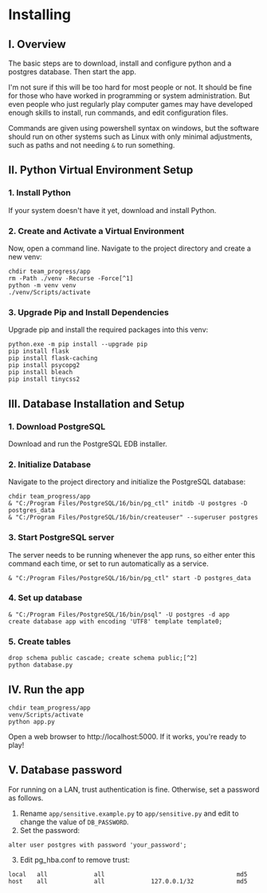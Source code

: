 # Installing
## I. Overview

The basic steps are to download, install and configure python
and a postgres database. Then start the app.

I'm not sure if this will be too hard for most people or not.
It should be fine for those who have worked in programming
or system administration.
But even people who just regularly play computer games may have developed
enough skills to install, run commands, and edit configuration files.

Commands are given using powershell syntax on windows,
but the software should run on other systems such as Linux
with only minimal adjustments,
such as paths and not needing `&` to run something.

## II. Python Virtual Environment Setup

### 1. Install Python
If your system doesn't have it yet, download and install Python.

### 2. Create and Activate a Virtual Environment
Now, open a command line.
Navigate to the project directory and create a new venv:
```
chdir team_progress/app
rm -Path ./venv -Recurse -Force[^1]
python -m venv venv
./venv/Scripts/activate
```

### 3. Upgrade Pip and Install Dependencies
Upgrade pip and install the required packages into this venv:
```
python.exe -m pip install --upgrade pip
pip install flask
pip install flask-caching
pip install psycopg2
pip install bleach
pip install tinycss2
```

## III. Database Installation and Setup

### 1. Download PostgreSQL
Download and run the PostgreSQL EDB installer.

### 2. Initialize Database
Navigate to the project directory and initialize the PostgreSQL database:
```
chdir team_progress/app
& "C:/Program Files/PostgreSQL/16/bin/pg_ctl" initdb -U postgres -D postgres_data
& "C:/Program Files/PostgreSQL/16/bin/createuser" --superuser postgres
```

### 3. Start PostgreSQL server
The server needs to be running whenever the app runs,
so either enter this command each time, or set to run automatically as a service.
```
& "C:/Program Files/PostgreSQL/16/bin/pg_ctl" start -D postgres_data
```

### 4. Set up database
```
& "C:/Program Files/PostgreSQL/16/bin/psql" -U postgres -d app
create database app with encoding 'UTF8' template template0;
```

### 5. Create tables
```
drop schema public cascade; create schema public;[^2]
python database.py
```

## IV. Run the app

```
chdir team_progress/app
venv/Scripts/activate
python app.py
```
Open a web browser to http://localhost:5000. 
If it works, you're ready to play!

## V. Database password

For running on a LAN, trust authentication is fine.
Otherwise, set a password as follows.
1. Rename `app/sensitive.example.py` to `app/sensitive.py` and edit to change the value of `DB_PASSWORD`.
2. Set the password: 
```
alter user postgres with password 'your_password';
```
3. Edit pg_hba.conf to remove trust:
```
local   all             all                                     md5
host    all             all             127.0.0.1/32            md5
```

[^1]: Only needed if you've run the commands before and need to rebuild the venv.
[^2]: Only needed if you've run the commands before and need to rebuild the tables.
